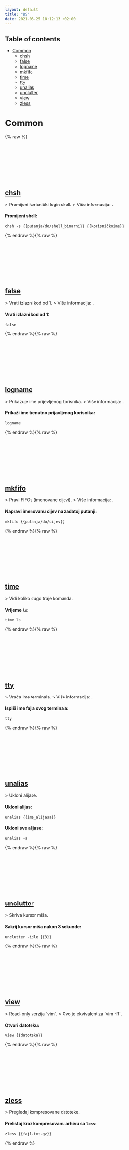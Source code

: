 ```yaml
---
layout: default
title: "BS"
date: 2021-06-25 18:12:13 +02:00
---
```

## Table of contents
* <a href="#common">Common</a>
  * <a href="#chsh">chsh</a>
  * <a href="#false">false</a>
  * <a href="#logname">logname</a>
  * <a href="#mkfifo">mkfifo</a>
  * <a href="#time">time</a>
  * <a href="#tty">tty</a>
  * <a href="#unalias">unalias</a>
  * <a href="#unclutter">unclutter</a>
  * <a href="#view">view</a>
  * <a href="#zless">zless</a>


# Common
{% raw %}
<h2 id="chsh">
  <a href="/bs/common/chsh.html">chsh</a> <a href="#chsh"><svg class="icon">
    <use href="/assets/images/unicode_sprite.svg#link" />
  </svg></a>
</h2>
> Promijeni korisnički login shell.
> Više informacija: <https://manned.org/chsh>.

#### Promijeni shell:
```shell
chsh -s {{putanja/do/shell_binarni}} {{korisničkoime}}
```
{% endraw %}{% raw %}
<h2 id="false">
  <a href="/bs/common/false.html">false</a> <a href="#false"><svg class="icon">
    <use href="/assets/images/unicode_sprite.svg#link" />
  </svg></a>
</h2>
> Vrati izlazni kod od 1.
> Više informacija: <https://www.gnu.org/software/coreutils/false>.

#### Vrati izlazni kod od 1:
```shell
false
```
{% endraw %}{% raw %}
<h2 id="logname">
  <a href="/bs/common/logname.html">logname</a> <a href="#logname"><svg class="icon">
    <use href="/assets/images/unicode_sprite.svg#link" />
  </svg></a>
</h2>
> Prikazuje ime prijevljenog korisnika.
> Više informacija: <https://www.gnu.org/software/coreutils/logname>.

#### Prikaži ime trenutno prijavljenog korisnika:
```shell
logname
```
{% endraw %}{% raw %}
<h2 id="mkfifo">
  <a href="/bs/common/mkfifo.html">mkfifo</a> <a href="#mkfifo"><svg class="icon">
    <use href="/assets/images/unicode_sprite.svg#link" />
  </svg></a>
</h2>
> Pravi FIFOs (imenovane cijevi).
> Više informacija: <https://www.gnu.org/software/coreutils/mkfifo>.

#### Napravi imenovanu cijev na zadatoj putanji:
```shell
mkfifo {{putanja/do/cijev}}
```
{% endraw %}{% raw %}
<h2 id="time">
  <a href="/bs/common/time.html">time</a> <a href="#time"><svg class="icon">
    <use href="/assets/images/unicode_sprite.svg#link" />
  </svg></a>
</h2>
> Vidi koliko dugo traje komanda.

#### Vrijeme `ls`:
```shell
time ls
```
{% endraw %}{% raw %}
<h2 id="tty">
  <a href="/bs/common/tty.html">tty</a> <a href="#tty"><svg class="icon">
    <use href="/assets/images/unicode_sprite.svg#link" />
  </svg></a>
</h2>
> Vraća ime terminala.
> Više informacija: <https://www.gnu.org/software/coreutils/tty>.

#### Ispiši ime fajla ovog terminala:
```shell
tty
```
{% endraw %}{% raw %}
<h2 id="unalias">
  <a href="/bs/common/unalias.html">unalias</a> <a href="#unalias"><svg class="icon">
    <use href="/assets/images/unicode_sprite.svg#link" />
  </svg></a>
</h2>
> Ukloni alijase.

#### Ukloni alijas:
```shell
unalias {{ime_alijasa}}
```
#### Ukloni sve alijase:
```shell
unalias -a
```
{% endraw %}{% raw %}
<h2 id="unclutter">
  <a href="/bs/common/unclutter.html">unclutter</a> <a href="#unclutter"><svg class="icon">
    <use href="/assets/images/unicode_sprite.svg#link" />
  </svg></a>
</h2>
> Skriva kursor miša.

#### Sakrij kursor miša nakon 3 sekunde:
```shell
unclutter -idle {{3}}
```
{% endraw %}{% raw %}
<h2 id="view">
  <a href="/bs/common/view.html">view</a> <a href="#view"><svg class="icon">
    <use href="/assets/images/unicode_sprite.svg#link" />
  </svg></a>
</h2>
> Read-only verzija `vim`.
> Ovo je ekvivalent za `vim -R`.

#### Otvori datoteku:
```shell
view {{datoteka}}
```
{% endraw %}{% raw %}
<h2 id="zless">
  <a href="/bs/common/zless.html">zless</a> <a href="#zless"><svg class="icon">
    <use href="/assets/images/unicode_sprite.svg#link" />
  </svg></a>
</h2>
> Pregledaj kompresovane datoteke.

#### Prelistaj kroz kompresovanu arhivu sa `less`:
```shell
zless {{fajl.txt.gz}}
```
{% endraw %}